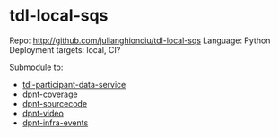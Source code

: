 # tdl-local-sqs

Repo: http://github.com/julianghionoiu/tdl-local-sqs
Language: Python
Deployment targets: local, CI?

Submodule to:

- [tdl-participant-data-service](tdl-participant-data-service.md)
- [dpnt-coverage](dpnt-coverage.md)
- [dpnt-sourcecode](dpnt-sourcecode.md)
- [dpnt-video](dpnt-video.md)
- [dpnt-infra-events](dpnt-infra-events.md)